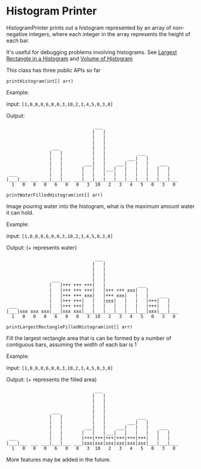 # Histogram Printer

HistogramPrinter prints out a histogram represented by an array of non-negative integers, 
where each integer in the array represents the height of each bar.

It's useful for debugging problems involving histograms. See [Largest Rectangle in a Histogram](https://github.com/shane030716/programming-problems#largest-rectangle-in-a-histogram) and [Volume of Histogram](https://github.com/shane030716/programming-problems#volume-of-histogram)

This class has three public APIs so far

`printHistogram(int[] arr)`

Example: 

input: `[1,0,0,0,6,0,0,3,10,2,3,4,5,0,3,0]`

Output: 
```
                                 ___                            
                                |   |                           
                                |   |                           
                                |   |                           
                 ___            |   |                           
                |   |           |   |            ___            
                |   |           |   |        ___|   |           
                |   |        ___|   |    ___|   |   |    ___    
                |   |       |   |   |___|   |   |   |   |   |   
 ___            |   |       |   |   |   |   |   |   |   |   |   
|___|___ ___ ___|___|___ ___|___|___|___|___|___|___|___|___|___
  1   0   0   0   6   0   0   3  10   2   3   4   5   0   3   0
```  
`printWaterFilledHistogram(int[] arr)`

Image pouring water into the histogram, what is the maximum amount water it can hold.

Example: 

input: `[1,0,0,0,6,0,0,3,10,2,3,4,5,0,3,0]`

Output: (+ represents water)
```
                                 ___                            
                                |   |                           
                                |   |                           
                                |   |                           
                 ___            |   |                           
                |   |+++ +++ +++|   |            ___            
                |   |+++ +++ +++|   |+++ +++ ±±±|   |           
                |   |+++ +++ ±±±|   |+++ ±±±|   |   |    ___    
                |   |+++ +++|   |   |±±±|   |   |   |+++|   |   
 ___            |   |+++ +++|   |   |   |   |   |   |+++|   |   
|___|±±± ±±± ±±±|___|±±± ±±±|___|___|___|___|___|___|±±±|___|___
  1   0   0   0   6   0   0   3  10   2   3   4   5   0   3   0
```

`printLargestRectangleFilledHistogram(int[] arr)`

Fill the largest rectangle area that is can be formed by a number of contiguous bars, assuming the width of each bar is 1

Example: 

input: `[1,0,0,0,6,0,0,3,10,2,3,4,5,0,3,0]`

Output: (+ represents the filled area)
```
                                 ___                            
                                |   |                           
                                |   |                           
                                |   |                           
                 ___            |   |                           
                |   |           |   |            ___            
                |   |           |   |        ___|   |           
                |   |        ___|   |    ___|   |   |    ___    
                |   |       |   |   |___|   |   |   |   |   |   
 ___            |   |       |+++|+++|+++|+++|+++|+++|   |   |   
|___|___ ___ ___|___|___ ___|±±±|±±±|±±±|±±±|±±±|±±±|___|___|___
  1   0   0   0   6   0   0   3  10   2   3   4   5   0   3   0 
```

More features may be added in the future.
